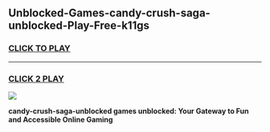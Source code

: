 
## Unblocked-Games-candy-crush-saga-unblocked-Play-Free-k11gs
<h3>
<a href="https://premium76.site?title=candy-crush-saga-unblocked&ref=09A">CLICK TO PLAY</a></h3>
<hr>

<h3>
<a href="https://premium76.site?title=candy-crush-saga-unblocked&ref=09A">CLICK 2 PLAY</a>
  
</h3>

<a href="https://premium76.site?title=candy-crush-saga-unblocked&ref=09A"><img src="https://clearcache.store/games.png"></a>


**candy-crush-saga-unblocked games unblocked: Your Gateway to Fun and Accessible Online Gaming**
